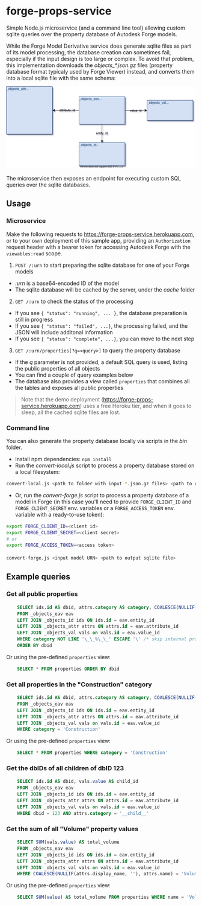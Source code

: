 # forge-props-service

Simple Node.js microservice (and a command line tool) allowing custom sqlite queries over the property database of Autodesk Forge models.

While the Forge Model Derivative service does generate sqlite files as part of its model processing, the database creation
can sometimes fail, especially if the input design is too large or complex. To avoid that problem, this implementation downloads
the _objects\_*.json.gz_ files (property database format typicaly used by Forge Viewer) instead, and converts them
into a local sqlite file with the same schema:

![Database schema](./schema.svg)

The microservice then exposes an endpoint for executing custom SQL queries over the sqlite databases.

## Usage

### Microservice

Make the following requests to https://forge-props-service.herokuapp.com, or to your own deployment of this
sample app, providing an `Authorization` request header with a bearer token for accessing Autodesk Forge
with the `viewables:read` scope.

1. `POST /:urn` to start preparing the sqlite database for one of your Forge models
  - _:urn_ is a base64-encoded ID of the model
  - The sqlite database will be cached by the server, under the _cache_ folder
2. `GET /:urn` to check the status of the processing
  - If you see `{ "status": "running", ... }`, the database preparation is still in progress
  - If you see `{ "status": "failed", ...}`, the processing failed, and the JSON will include additonal information
  - If you see `{ "status": "complete", ...}`, you can move to the next step
3. `GET /:urn/properties[?q=<query>]` to query the property database
  - If the _q_ parameter is not provided, a default SQL query is used, listing the public properties of all objects
  - You can find a couple of query examples below
  - The database also provides a view called `properties` that combines all the tables and exposes all public properties

> Note that the demo deployment (https://forge-props-service.herokuapp.com) uses a free Heroku tier,
> and when it goes to sleep, all the cached sqlite files are lost.

### Command line

You can also generate the property database locally via scripts in the _bin_ folder.

- Install npm dependencies: `npm install`
- Run the _convert-local.js_ script to process a property database stored on a local filesystem:

```bash
convert-local.js <path to folder with input *.json.gz files> <path to output sqlite file>
```

- Or, run the _convert-forge.js_ script to process a property database of a model in Forge
(in this case you'll need to provide `FORGE_CLIENT_ID` and `FORGE_CLIENT_SECRET` env. variables
or a `FORGE_ACCESS_TOKEN` env. variable with a ready-to-use token):

```bash
export FORGE_CLIENT_ID=<client id>
export FORGE_CLIENT_SECRET=<client secret>
# or
export FORGE_ACCESS_TOKEN=<access token>

convert-forge.js <input model URN> <path to output sqlite file>
```

## Example queries

### Get all public properties

```sql
    SELECT ids.id AS dbid, attrs.category AS category, COALESCE(NULLIF(attrs.display_name, ''), attrs.name) AS name, vals.value AS value
    FROM _objects_eav eav
    LEFT JOIN _objects_id ids ON ids.id = eav.entity_id
    LEFT JOIN _objects_attr attrs ON attrs.id = eav.attribute_id
    LEFT JOIN _objects_val vals on vals.id = eav.value_id
    WHERE category NOT LIKE '\_\_%\_\_' ESCAPE '\' /* skip internal properties */
    ORDER BY dbid
```

Or using the pre-defined `properties` view:

```sql
    SELECT * FROM properties ORDER BY dbid
```

### Get all properties in the "Construction" category

```sql
    SELECT ids.id AS dbid, attrs.category AS category, COALESCE(NULLIF(attrs.display_name, ''), attrs.name) AS name, vals.value AS value
    FROM _objects_eav eav
    LEFT JOIN _objects_id ids ON ids.id = eav.entity_id
    LEFT JOIN _objects_attr attrs ON attrs.id = eav.attribute_id
    LEFT JOIN _objects_val vals on vals.id = eav.value_id
    WHERE category = 'Construction'
```

Or using the pre-defined `properties` view:

```sql
    SELECT * FROM properties WHERE category = 'Construction'
```

### Get the dbIDs of all children of dbID 123

```sql
    SELECT ids.id AS dbid, vals.value AS child_id
    FROM _objects_eav eav
    LEFT JOIN _objects_id ids ON ids.id = eav.entity_id
    LEFT JOIN _objects_attr attrs ON attrs.id = eav.attribute_id
    LEFT JOIN _objects_val vals on vals.id = eav.value_id
    WHERE dbid = 123 AND attrs.category = '__child__'
```

### Get the sum of all "Volume" property values

```sql
    SELECT SUM(vals.value) AS total_volume
    FROM _objects_eav eav
    LEFT JOIN _objects_id ids ON ids.id = eav.entity_id
    LEFT JOIN _objects_attr attrs ON attrs.id = eav.attribute_id
    LEFT JOIN _objects_val vals on vals.id = eav.value_id
    WHERE COALESCE(NULLIF(attrs.display_name, ''), attrs.name) = 'Volume'
```

Or using the pre-defined `properties` view:

```sql
    SELECT SUM(value) AS total_volume FROM properties WHERE name = 'Volume'
```
